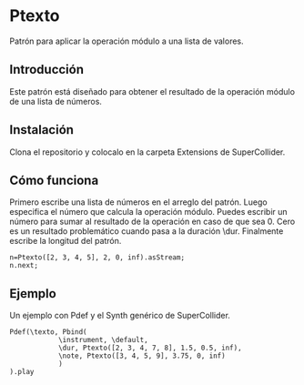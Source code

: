 # Ptexto
Patrón para aplicar la operación módulo a una lista de valores.

## Introducción
Este patrón está diseñado para obtener el resultado de la operación módulo de una lista de números.

## Instalación
Clona el repositorio y colocalo en la carpeta Extensions de SuperCollider.

## Cómo funciona
Primero escribe una lista de números en el arreglo del patrón. Luego especifica el número que calcula la operación módulo. Puedes escribir un número para sumar al resultado de la operación en caso de que sea 0. Cero es un resultado problemático cuando pasa a la duración \dur. Finalmente escribe la longitud del patrón. 
```
n=Ptexto([2, 3, 4, 5], 2, 0, inf).asStream;
n.next;
```
## Ejemplo
Un ejemplo con Pdef y el Synth genérico de SuperCollider.
```
Pdef(\texto, Pbind(
            \instrument, \default,
            \dur, Ptexto([2, 3, 4, 7, 8], 1.5, 0.5, inf),
            \note, Ptexto([3, 4, 5, 9], 3.75, 0, inf)
            )
).play
```

